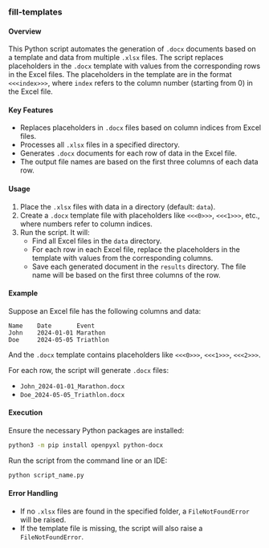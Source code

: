 ### fill-templates

#### Overview
This Python script automates the generation of `.docx` documents based on a template and data from multiple `.xlsx` files. The script replaces placeholders in the `.docx` template with values from the corresponding rows in the Excel files. The placeholders in the template are in the format `<<<index>>>`, where `index` refers to the column number (starting from 0) in the Excel file.

#### Key Features
- Replaces placeholders in `.docx` files based on column indices from Excel files.
- Processes all `.xlsx` files in a specified directory.
- Generates `.docx` documents for each row of data in the Excel file.
- The output file names are based on the first three columns of each data row.

#### Usage

1. Place the `.xlsx` files with data in a directory (default: `data`).
2. Create a `.docx` template file with placeholders like `<<<0>>>`, `<<<1>>>`, etc., where numbers refer to column indices.
3. Run the script. It will:
   - Find all Excel files in the `data` directory.
   - For each row in each Excel file, replace the placeholders in the template with values from the corresponding columns.
   - Save each generated document in the `results` directory. The file name will be based on the first three columns of the row.

#### Example

Suppose an Excel file has the following columns and data:
```
Name    Date       Event
John    2024-01-01 Marathon
Doe     2024-05-05 Triathlon
```

And the `.docx` template contains placeholders like `<<<0>>>`, `<<<1>>>`, `<<<2>>>`.

For each row, the script will generate `.docx` files:
- `John_2024-01-01_Marathon.docx`
- `Doe_2024-05-05_Triathlon.docx`

#### Execution

Ensure the necessary Python packages are installed:
```bash
python3 -m pip install openpyxl python-docx
```

Run the script from the command line or an IDE:
```bash
python script_name.py
```

#### Error Handling
- If no `.xlsx` files are found in the specified folder, a `FileNotFoundError` will be raised.
- If the template file is missing, the script will also raise a `FileNotFoundError`.
